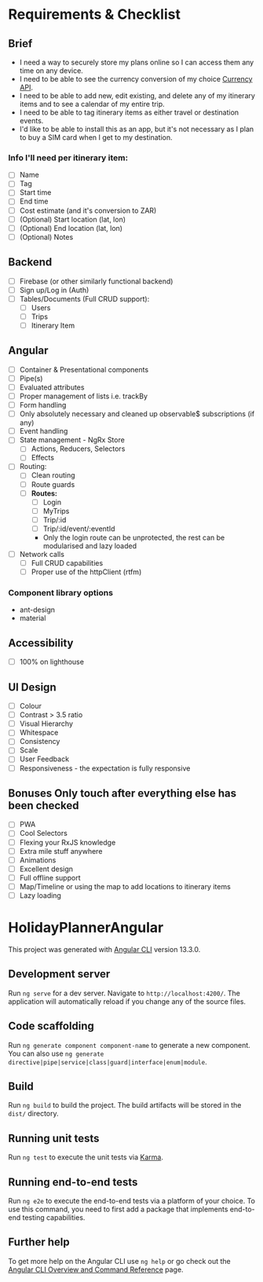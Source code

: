 # Requirements & Checklist

## Brief

- I need a way to securely store my plans online so I can access them any time on any device.
- I need to be able to see the currency conversion of my choice [Currency API](https://api.currencyapi.com/v3/latest).
- I need to be able to add new, edit existing, and delete any of my itinerary items and to see a calendar of my entire trip.
- I need to be able to tag itinerary items as either travel or destination events.
- I'd like to be able to install this as an app, but it's not necessary as I plan to buy a SIM card when I get to my destination.

### Info I'll need per itinerary item:

- [ ] Name
- [ ] Tag
- [ ] Start time
- [ ] End time
- [ ] Cost estimate (and it's conversion to ZAR)
- [ ] (Optional) Start location (lat, lon)
- [ ] (Optional) End location (lat, lon)
- [ ] (Optional) Notes

## Backend

- [ ] Firebase (or other similarly functional backend)
- [ ] Sign up/Log in (Auth)
- [ ] Tables/Documents (Full CRUD support):
  - [ ] Users
  - [ ] Trips
  - [ ] Itinerary Item

## Angular

- [ ] Container & Presentational components
- [ ] Pipe(s)
- [ ] Evaluated attributes
- [ ] Proper management of lists i.e. trackBy
- [ ] Form handling
- [ ] Only absolutely necessary and cleaned up observable$ subscriptions (if any)
- [ ] Event handling
- [ ] State management - NgRx Store
  - [ ] Actions, Reducers, Selectors
  - [ ] Effects
- [ ] Routing:
  - [ ] Clean routing
  - [ ] Route guards
  - [ ] **Routes:**
    - [ ] Login
    - [ ] MyTrips
    - [ ] Trip/:id
    - [ ] Trip/:id/event/:eventId
    - Only the login route can be unprotected, the rest can be modularised and lazy loaded
- [ ] Network calls
  - [ ] Full CRUD capabilities
  - [ ] Proper use of the httpClient (rtfm)

### Component library options

- ant-design
- material

## Accessibility

- [ ] 100% on lighthouse

## UI Design

- [ ] Colour
- [ ] Contrast > 3.5 ratio
- [ ] Visual Hierarchy
- [ ] Whitespace
- [ ] Consistency
- [ ] Scale
- [ ] User Feedback
- [ ] Responsiveness - the expectation is fully responsive

## Bonuses **Only touch after everything else has been checked**

- [ ] PWA
- [ ] Cool Selectors
- [ ] Flexing your RxJS knowledge
- [ ] Extra mile stuff anywhere
- [ ] Animations
- [ ] Excellent design
- [ ] Full offline support
- [ ] Map/Timeline or using the map to add locations to itinerary items
- [ ] Lazy loading

# HolidayPlannerAngular

This project was generated with [Angular CLI](https://github.com/angular/angular-cli) version 13.3.0.

## Development server

Run `ng serve` for a dev server. Navigate to `http://localhost:4200/`. The application will automatically reload if you change any of the source files.

## Code scaffolding

Run `ng generate component component-name` to generate a new component. You can also use `ng generate directive|pipe|service|class|guard|interface|enum|module`.

## Build

Run `ng build` to build the project. The build artifacts will be stored in the `dist/` directory.

## Running unit tests

Run `ng test` to execute the unit tests via [Karma](https://karma-runner.github.io).

## Running end-to-end tests

Run `ng e2e` to execute the end-to-end tests via a platform of your choice. To use this command, you need to first add a package that implements end-to-end testing capabilities.

## Further help

To get more help on the Angular CLI use `ng help` or go check out the [Angular CLI Overview and Command Reference](https://angular.io/cli) page.
